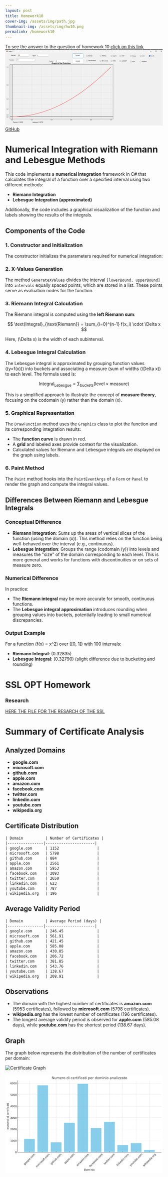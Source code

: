 ```yaml
---
layout: post
title: Homework10
cover-img: /assets/img/path.jpg
thumbnail-img: /assets/img/hw10.png
permalink: /homework10
---
```


To see the answer to the question of homework 10 [click on this link](https://viiiiin.github.io/hwTheory10.html)
![hw](../assets/img/hw10.png)
[GitHub](https://github.com/Viiiiin/Statistics/blob/main/homework_2/homework_1/hw10.cs)
# Numerical Integration with Riemann and Lebesgue Methods

This code implements a **numerical integration** framework in C# that calculates the integral of a function over a specified interval using two different methods:
- **Riemann Integration**
- **Lebesgue Integration (approximated)**

Additionally, the code includes a graphical visualization of the function and labels showing the results of the integrals.

## Components of the Code

### 1. **Constructor and Initialization**
The constructor initializes the parameters required for numerical integration:

### 2. **X-Values Generation**
The method `GenerateXValues` divides the interval `[lowerBound, upperBound]` into `intervals` equally spaced points, which are stored in a list. These points serve as evaluation nodes for the function.

### 3. **Riemann Integral Calculation**
The Riemann integral is computed using the **left Riemann sum**:

$$
\text{Integral}_{\text{Riemann}} = \sum_{i=0}^{n-1} f(x_i) \cdot \Delta x
$$

Here, \(\Delta x\) is the width of each subinterval.

### 4. **Lebesgue Integral Calculation**
The Lebesgue integral is approximated by grouping function values (\(y=f(x)\)) into buckets and associating a measure (sum of widths \(\Delta x\)) to each level. The formula used is:

$$
\text{Integral}_{\text{Lebesgue}} = \sum_{\text{buckets}} (\text{level} \times \text{measure})
$$

This is a simplified approach to illustrate the concept of **measure theory**, focusing on the codomain \(y\) rather than the domain \(x\).

### 5. **Graphical Representation**
The `DrawFunction` method uses the `Graphics` class to plot the function and its corresponding integration results:
- The **function curve** is drawn in red.
- A **grid** and labeled axes provide context for the visualization.
- Calculated values for Riemann and Lebesgue integrals are displayed on the graph using labels.

### 6. **Paint Method**
The `Paint` method hooks into the `PaintEventArgs` of a `Form` or `Panel` to render the graph and compute the integral values.

## Differences Between Riemann and Lebesgue Integrals

### Conceptual Difference
- **Riemann Integration**: Sums up the areas of vertical slices of the function (using the domain \(x\)). This method relies on the function being well-behaved over the interval (e.g., continuous).
- **Lebesgue Integration**: Groups the range (codomain \(y\)) into levels and measures the "size" of the domain corresponding to each level. This is more general and works for functions with discontinuities or on sets of measure zero.

### Numerical Difference
In practice:
- The **Riemann integral** may be more accurate for smooth, continuous functions.
- The **Lebesgue integral approximation** introduces rounding when grouping values into buckets, potentially leading to small numerical discrepancies.

### Output Example
For a function \(f(x) = x^2\) over \([0, 1]\) with 100 intervals:
- **Riemann Integral**: \(0.32835\)
- **Lebesgue Integral**: \(0.32790\) (slight difference due to bucketing and rounding)



# SSL OPT Homework

### Research
[HERE THE FILE FOR THE RESARCH OF THE SSL](../assets/testo.txt)
# Summary of Certificate Analysis

## Analyzed Domains
- **google.com**
- **microsoft.com**
- **github.com**
- **apple.com**
- **amazon.com**
- **facebook.com**
- **twitter.com**
- **linkedin.com**
- **youtube.com**
- **wikipedia.org**

## Certificate Distribution

```
| Domain          | Number of Certificates |
|----------------|----------------------|
| google.com      | 1152                 |
| microsoft.com   | 5798                 |
| github.com      | 884                  |
| apple.com       | 2561                 |
| amazon.com      | 5953                 |
| facebook.com    | 2093                 |
| twitter.com     | 2650                 |
| linkedin.com    | 623                  |
| youtube.com     | 787                  |
| wikipedia.org   | 196                  |
```

## Average Validity Period

```
| Domain          | Average Period (days) |
|----------------|----------------------|
| google.com      | 246.45               |
| microsoft.com   | 561.91               |
| github.com      | 421.45               |
| apple.com       | 585.08               |
| amazon.com      | 430.85               |
| facebook.com    | 206.72               |
| twitter.com     | 381.85               |
| linkedin.com    | 543.76               |
| youtube.com     | 138.67               |
| wikipedia.org   | 208.91               |
```

## Observations
- The domain with the highest number of certificates is **amazon.com** (5953 certificates), followed by **microsoft.com** (5798 certificates).
- **wikipedia.org** has the lowest number of certificates (196 certificates).
- The longest average validity period is observed for **apple.com** (585.08 days), while **youtube.com** has the shortest period (138.67 days).

## Graph
The graph below represents the distribution of the number of certificates per domain:

![Certificate Graph](grafico_certificati.png)


![img](../assets/img/hw10opt.png)